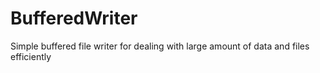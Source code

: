 # BufferedWriter
Simple buffered file writer for dealing with large amount of data and files efficiently
